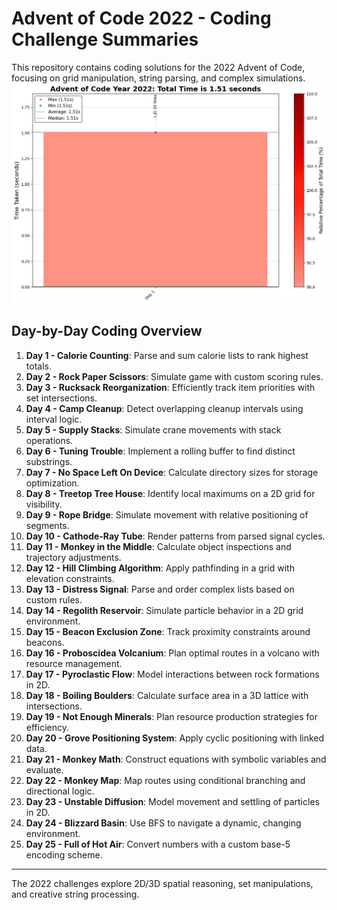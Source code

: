 # Advent of Code 2022 - Coding Challenge Summaries

This repository contains coding solutions for the 2022 Advent of Code, focusing on grid manipulation, string parsing, and complex simulations.
![2022 Run Time](2022_RunTime_plot.png)
## Day-by-Day Coding Overview

1. **Day 1 - Calorie Counting**: Parse and sum calorie lists to rank highest totals.
2. **Day 2 - Rock Paper Scissors**: Simulate game with custom scoring rules.
3. **Day 3 - Rucksack Reorganization**: Efficiently track item priorities with set intersections.
4. **Day 4 - Camp Cleanup**: Detect overlapping cleanup intervals using interval logic.
5. **Day 5 - Supply Stacks**: Simulate crane movements with stack operations.
6. **Day 6 - Tuning Trouble**: Implement a rolling buffer to find distinct substrings.
7. **Day 7 - No Space Left On Device**: Calculate directory sizes for storage optimization.
8. **Day 8 - Treetop Tree House**: Identify local maximums on a 2D grid for visibility.
9. **Day 9 - Rope Bridge**: Simulate movement with relative positioning of segments.
10. **Day 10 - Cathode-Ray Tube**: Render patterns from parsed signal cycles.
11. **Day 11 - Monkey in the Middle**: Calculate object inspections and trajectory adjustments.
12. **Day 12 - Hill Climbing Algorithm**: Apply pathfinding in a grid with elevation constraints.
13. **Day 13 - Distress Signal**: Parse and order complex lists based on custom rules.
14. **Day 14 - Regolith Reservoir**: Simulate particle behavior in a 2D grid environment.
15. **Day 15 - Beacon Exclusion Zone**: Track proximity constraints around beacons.
16. **Day 16 - Proboscidea Volcanium**: Plan optimal routes in a volcano with resource management.
17. **Day 17 - Pyroclastic Flow**: Model interactions between rock formations in 2D.
18. **Day 18 - Boiling Boulders**: Calculate surface area in a 3D lattice with intersections.
19. **Day 19 - Not Enough Minerals**: Plan resource production strategies for efficiency.
20. **Day 20 - Grove Positioning System**: Apply cyclic positioning with linked data.
21. **Day 21 - Monkey Math**: Construct equations with symbolic variables and evaluate.
22. **Day 22 - Monkey Map**: Map routes using conditional branching and directional logic.
23. **Day 23 - Unstable Diffusion**: Model movement and settling of particles in 2D.
24. **Day 24 - Blizzard Basin**: Use BFS to navigate a dynamic, changing environment.
25. **Day 25 - Full of Hot Air**: Convert numbers with a custom base-5 encoding scheme.

---

The 2022 challenges explore 2D/3D spatial reasoning, set manipulations, and creative string processing.

